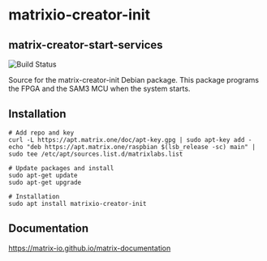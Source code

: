 
# matrixio-creator-init

## matrix-creator-start-services
![Build Status](https://drone.matrix.one/api/badges/matrix-io/matrix-creator-init/status.svg)

Source for the matrix-creator-init Debian package. This package programs the FPGA and the SAM3 MCU when the system starts.

## Installation
```
# Add repo and key
curl -L https://apt.matrix.one/doc/apt-key.gpg | sudo apt-key add -
echo "deb https://apt.matrix.one/raspbian $(lsb_release -sc) main" | sudo tee /etc/apt/sources.list.d/matrixlabs.list

# Update packages and install
sudo apt-get update
sudo apt-get upgrade

# Installation
sudo apt install matrixio-creator-init
```
## Documentation
https://matrix-io.github.io/matrix-documentation
